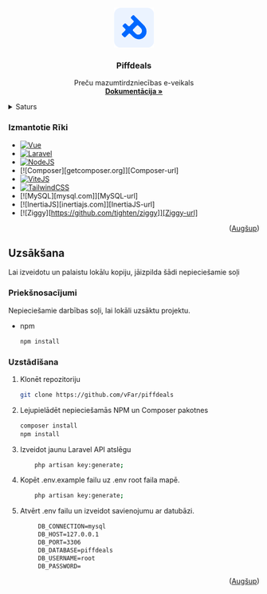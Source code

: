 <!-- Improved compatibility of Augšup link: See: https://github.com/othneildrew/Best-README-Template/pull/73 -->

<a name="readme-top"></a>

<!--
*** Thanks for checking out the Best-README-Template. If you have a suggestion
*** that would make this better, please fork the repo and create a pull request
*** or simply open an issue with the tag "enhancement".
*** Don't forget to give the project a star!
*** Thanks again! Now go create something AMAZING! :D
-->

<!-- PROJECT SHIELDS -->
<!--
*** I'm using markdown "reference style" links for readability.
*** Reference links are enclosed in brackets [ ] instead of parentheses ( ).
*** See the bottom of this document for the declaration of the reference variables
*** for contributors-url, forks-url, etc. This is an optional, concise syntax you may use.
*** https://www.markdownguide.org/basic-syntax/#reference-style-links
-->

<!-- PROJECT LOGO -->
<br />
<div align="center">
  <a href="https://github.com/vFar/piffdeals">
    <img src="public/images/S-2.png" alt="Logo" width="80" height="80">
  </a>

<h3 align="center">Piffdeals</h3>

  <p align="center">
    Preču mazumtirdzniecības e-veikals
    <br />
    <a href="https://github.com/vFar/piffdeals/tree/main/DocumentationOther"><strong>Dokumentācija »</strong></a>
    <br />
  </p>
</div>

<!-- TABLE OF CONTENTS -->
<details>
  <summary>Saturs</summary>
  <ol>
    <li>
      <a href="#about-the-project">Par Projektu</a>
      <ul>
        <li><a href="#Izmantotie Rīki">Lietotie Rīki</a></li>
      </ul>
    </li>
    <li>
      <a href="#getting-started">Uzsākšana</a>
      <ul>
        <li><a href="#prerequisites">Priekšnosacījumi</a></li>
        <li><a href="#installation">Uzstādīšana</a></li>
      </ul>
    </li>
  </ol>
</details>

<!-- ABOUT THE PROJECT -->

### Izmantotie Rīki

-   [![Vue][Vue.js]][Vue-url]
-   [![Laravel][Laravel.com]][Laravel-url]
-   [![NodeJS][Nodejs.org]][NodeJS-url]
-   [![Composer][getcomposer.org]][Composer-url]
-   [![ViteJS][vitejs.dev]][ViteJS-url]
-   [![TailwindCSS][tailwindcss.com]][TailwindCSS-url]
-   [![MySQL][mysql.com]][MySQL-url]
-   [![InertiaJS][inertiajs.com]][InertiaJS-url]
-   [![Ziggy][https://github.com/tighten/ziggy]][Ziggy-url]

<p align="right">(<a href="#readme-top">Augšup</a>)</p>

<!-- GETTING STARTED -->

## Uzsākšana

Lai izveidotu un palaistu lokālu kopiju, jāizpilda šādi nepieciešamie soļi

### Priekšnosacījumi

Nepieciešamie darbības soļi, lai lokāli uzsāktu projektu.

-   npm
    ```sh
    npm install
    ```

### Uzstādīšana

1. Klonēt repozitoriju
    ```sh
    git clone https://github.com/vFar/piffdeals
    ```
2. Lejupielādēt nepieciešamās NPM un Composer pakotnes
    ```sh
    composer install
    npm install
    ```
3. Izveidot jaunu Laravel API atslēgu

    ```sh
        php artisan key:generate;
    ```

4. Kopēt .env.example failu uz .env root faila mapē.

    ```sh
        php artisan key:generate;
    ```

5. Atvērt .env failu un izveidot savienojumu ar datubāzi.
   ```
        DB_CONNECTION=mysql
        DB_HOST=127.0.0.1
        DB_PORT=3306
        DB_DATABASE=piffdeals
        DB_USERNAME=root
        DB_PASSWORD=
    ```

<p align="right">(<a href="#readme-top">Augšup</a>)</p>

<!-- MARKDOWN LINKS & IMAGES -->
<!-- https://www.markdownguide.org/basic-syntax/#reference-style-links -->

[contributors-shield]: https://img.shields.io/github/contributors/github_username/repo_name.svg?style=for-the-badge
[contributors-url]: https://github.com/github_username/repo_name/graphs/contributors
[forks-shield]: https://img.shields.io/github/forks/github_username/repo_name.svg?style=for-the-badge
[forks-url]: https://github.com/github_username/repo_name/network/members
[stars-shield]: https://img.shields.io/github/stars/github_username/repo_name.svg?style=for-the-badge
[stars-url]: https://github.com/github_username/repo_name/stargazers
[issues-shield]: https://img.shields.io/github/issues/github_username/repo_name.svg?style=for-the-badge
[issues-url]: https://github.com/github_username/repo_name/issues
[license-shield]: https://img.shields.io/github/license/github_username/repo_name.svg?style=for-the-badge
[license-url]: https://github.com/github_username/repo_name/blob/master/LICENSE.txt
[linkedin-shield]: https://img.shields.io/badge/-LinkedIn-black.svg?style=for-the-badge&logo=linkedin&colorB=555
[linkedin-url]: https://linkedin.com/in/linkedin_username
[product-screenshot]: images/screenshot.png
[Next.js]: https://img.shields.io/badge/next.js-000000?style=for-the-badge&logo=nextdotjs&logoColor=white
[Next-url]: https://nextjs.org/
[React.js]: https://img.shields.io/badge/React-20232A?style=for-the-badge&logo=react&logoColor=61DAFB
[React-url]: https://reactjs.org/
[Vue.js]: https://img.shields.io/badge/Vue.js-35495E?style=for-the-badge&logo=vuedotjs&logoColor=4FC08D
[Vue-url]: https://vuejs.org/
[Laravel.com]: https://img.shields.io/badge/Laravel-FF2D20?style=for-the-badge&logo=laravel&logoColor=white
[Laravel-url]: https://laravel.com

[NodeJS.org]: https://img.shields.io/badge/Node.js-43853D?style=for-the-badge&logo=node.js&logoColor=white
[NodeJS-url]: https://nodejs.org/en

[vitejs.dev]: https://img.shields.io/badge/vite-%23646CFF.svg?style=for-the-badge&logo=vite&logoColor=white
[viteJS-url]: https://vitejs.dev

[tailwindcss.com]: https://img.shields.io/badge/Tailwind_CSS-38B2AC?style=for-the-badge&logo=tailwind-css&logoColor=white
[TailwindCSS-url]: https://tailwindcss.com/

[Ziggy-url]: https://github.com/tighten/ziggy

